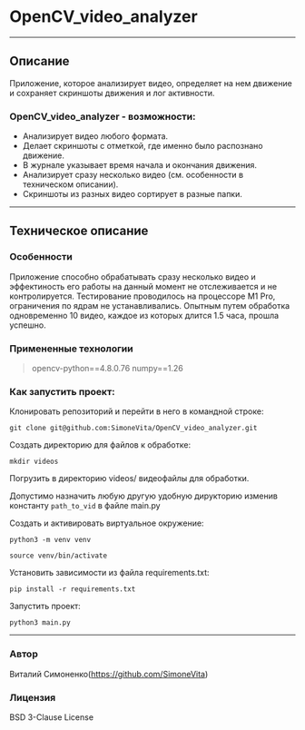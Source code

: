 # OpenCV_video_analyzer
_________________________________________________
## Описание
Приложение, которое анализирует видео, определяет на нем движение и сохраняет скриншоты движения и лог активности.

### OpenCV_video_analyzer - возможности:

- Анализирует видео любого формата.
- Делает скриншоты с отметкой, где именно было распознано движение.
- В журнале указывает время начала и окончания движения.
- Анализирует сразу несколько видео (см. особенности в техническом описании).
- Скриншоты из разных видео сортирует в разные папки.
 
_____________________________________________________

## Техническое описание

### Особенности
Приложение способно обрабатывать сразу несколько видео и эффектиность его работы на данный момент не отслеживается и не контролируется. Тестирование проводилось на процессоре M1 Pro, ограничения по ядрам не устанавливались. Опытным путем обработка одновременно 10 видео, каждое из которых длится 1.5 часа, прошла успешно.

### Примененные технологии
 > opencv-python==4.8.0.76
 > numpy==1.26

### Как запустить проект:

Клонировать репозиторий и перейти в него в командной строке:

```
git clone git@github.com:SimoneVita/OpenCV_video_analyzer.git
```

Создать директорию для файлов к обработке:
```
mkdir videos
```

Погрузить в директорию videos/ видеофайлы для обработки.


Допустимо назначить любую другую удобную дирукторию изменив константу ```path_to_vid``` в файле main.py


Cоздать и активировать виртуальное окружение:

```
python3 -m venv venv
```

```
source venv/bin/activate
```
Установить зависимости из файла requirements.txt:
```
pip install -r requirements.txt
```
Запустить проект:
```
python3 main.py
```

______________________________________
### Автор
Виталий Симоненко(https://github.com/SimoneVita)

### Лицензия
BSD 3-Clause License
